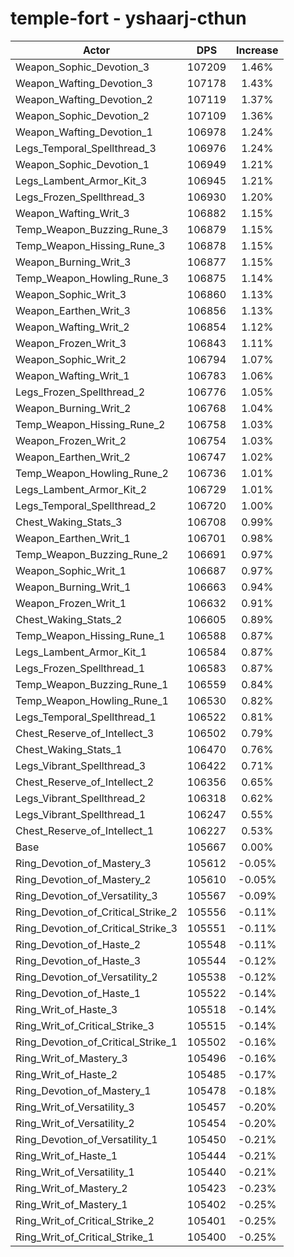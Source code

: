 # temple-fort - yshaarj-cthun
| Actor | DPS | Increase |
|---|:---:|:---:|
|Weapon_Sophic_Devotion_3|107209|1.46%|
|Weapon_Wafting_Devotion_3|107178|1.43%|
|Weapon_Wafting_Devotion_2|107119|1.37%|
|Weapon_Sophic_Devotion_2|107109|1.36%|
|Weapon_Wafting_Devotion_1|106978|1.24%|
|Legs_Temporal_Spellthread_3|106976|1.24%|
|Weapon_Sophic_Devotion_1|106949|1.21%|
|Legs_Lambent_Armor_Kit_3|106945|1.21%|
|Legs_Frozen_Spellthread_3|106930|1.20%|
|Weapon_Wafting_Writ_3|106882|1.15%|
|Temp_Weapon_Buzzing_Rune_3|106879|1.15%|
|Temp_Weapon_Hissing_Rune_3|106878|1.15%|
|Weapon_Burning_Writ_3|106877|1.15%|
|Temp_Weapon_Howling_Rune_3|106875|1.14%|
|Weapon_Sophic_Writ_3|106860|1.13%|
|Weapon_Earthen_Writ_3|106856|1.13%|
|Weapon_Wafting_Writ_2|106854|1.12%|
|Weapon_Frozen_Writ_3|106843|1.11%|
|Weapon_Sophic_Writ_2|106794|1.07%|
|Weapon_Wafting_Writ_1|106783|1.06%|
|Legs_Frozen_Spellthread_2|106776|1.05%|
|Weapon_Burning_Writ_2|106768|1.04%|
|Temp_Weapon_Hissing_Rune_2|106758|1.03%|
|Weapon_Frozen_Writ_2|106754|1.03%|
|Weapon_Earthen_Writ_2|106747|1.02%|
|Temp_Weapon_Howling_Rune_2|106736|1.01%|
|Legs_Lambent_Armor_Kit_2|106729|1.01%|
|Legs_Temporal_Spellthread_2|106720|1.00%|
|Chest_Waking_Stats_3|106708|0.99%|
|Weapon_Earthen_Writ_1|106701|0.98%|
|Temp_Weapon_Buzzing_Rune_2|106691|0.97%|
|Weapon_Sophic_Writ_1|106687|0.97%|
|Weapon_Burning_Writ_1|106663|0.94%|
|Weapon_Frozen_Writ_1|106632|0.91%|
|Chest_Waking_Stats_2|106605|0.89%|
|Temp_Weapon_Hissing_Rune_1|106588|0.87%|
|Legs_Lambent_Armor_Kit_1|106584|0.87%|
|Legs_Frozen_Spellthread_1|106583|0.87%|
|Temp_Weapon_Buzzing_Rune_1|106559|0.84%|
|Temp_Weapon_Howling_Rune_1|106530|0.82%|
|Legs_Temporal_Spellthread_1|106522|0.81%|
|Chest_Reserve_of_Intellect_3|106502|0.79%|
|Chest_Waking_Stats_1|106470|0.76%|
|Legs_Vibrant_Spellthread_3|106422|0.71%|
|Chest_Reserve_of_Intellect_2|106356|0.65%|
|Legs_Vibrant_Spellthread_2|106318|0.62%|
|Legs_Vibrant_Spellthread_1|106247|0.55%|
|Chest_Reserve_of_Intellect_1|106227|0.53%|
|Base|105667|0.00%|
|Ring_Devotion_of_Mastery_3|105612|-0.05%|
|Ring_Devotion_of_Mastery_2|105610|-0.05%|
|Ring_Devotion_of_Versatility_3|105567|-0.09%|
|Ring_Devotion_of_Critical_Strike_2|105556|-0.11%|
|Ring_Devotion_of_Critical_Strike_3|105551|-0.11%|
|Ring_Devotion_of_Haste_2|105548|-0.11%|
|Ring_Devotion_of_Haste_3|105544|-0.12%|
|Ring_Devotion_of_Versatility_2|105538|-0.12%|
|Ring_Devotion_of_Haste_1|105522|-0.14%|
|Ring_Writ_of_Haste_3|105518|-0.14%|
|Ring_Writ_of_Critical_Strike_3|105515|-0.14%|
|Ring_Devotion_of_Critical_Strike_1|105502|-0.16%|
|Ring_Writ_of_Mastery_3|105496|-0.16%|
|Ring_Writ_of_Haste_2|105485|-0.17%|
|Ring_Devotion_of_Mastery_1|105478|-0.18%|
|Ring_Writ_of_Versatility_3|105457|-0.20%|
|Ring_Writ_of_Versatility_2|105454|-0.20%|
|Ring_Devotion_of_Versatility_1|105450|-0.21%|
|Ring_Writ_of_Haste_1|105444|-0.21%|
|Ring_Writ_of_Versatility_1|105440|-0.21%|
|Ring_Writ_of_Mastery_2|105423|-0.23%|
|Ring_Writ_of_Mastery_1|105402|-0.25%|
|Ring_Writ_of_Critical_Strike_2|105401|-0.25%|
|Ring_Writ_of_Critical_Strike_1|105400|-0.25%|
